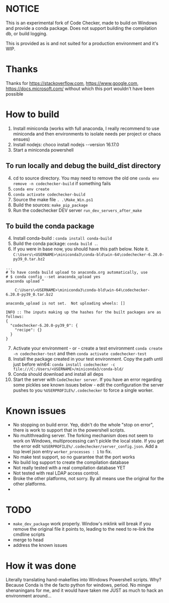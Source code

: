# NOTICE

This is an experimental fork of Code Checker, made to build on Windows and provide a conda package. Does not support building the compilation db, or build logging. 

This is provided as is and not suited for a production environment and it's WIP.

# Thanks

Thanks for https://stackoverflow.com, https://www.google.com, https://docs.microsoft.com/ without which this port wouldn't have been possible



# How to build

1. Install miniconda (works with full anaconda, I really recommend to use miniconda and then environments to isolate needs per project or chaos ensues)
2. Install nodejs: choco install nodejs --version 16.17.0
3. Start a miniconda powershell

## To run locally and debug the build_dist directory
4. cd to source directory. You may need to remove the old one `conda env remove -n codechecker-build` if something fails
5. `conda env create`
6. `conda activate codechecker-build`
7. Source the make file `. .\Make_Win.ps1`
8. Build the sources: `make_pip_package` 
9. Run the codechecker DEV server `run_dev_servers_after_make`

## To build the conda package
4. Install conda-build : `conda install conda-build`
5. Build the conda package: `conda build .`. 
6. If you were in base now, you should have this path below. Note it.
`C:\Users\<USERNAME>\miniconda3\conda-bld\win-64\codechecker-6.20.0-py39_0.tar.bz2`
```
...
# To have conda build upload to anaconda.org automatically, use
# $ conda config --set anaconda_upload yes
anaconda upload ^

    C:\Users\<USERNAME>\miniconda3\conda-bld\win-64\codechecker-6.20.0-py39_0.tar.bz2

anaconda_upload is not set.  Not uploading wheels: []

INFO :: The inputs making up the hashes for the built packages are as follows:
{
  "codechecker-6.20.0-py39_0": {
    "recipe": {}
  }
}
```
7. Activate your environment - or - create a test environment `conda create -n codechecker-test` and then `conda activate codechecker-test`
8. Install the package created in your test environment. Copy the path until just before win64: `conda install codechecker -c file:///C:/Users/<USERNAME>/miniconda3/conda-bld/`
9. Conda should download and install all deps
10. Start the server with `CodeChecker server`. If you have an error regarding some pickles see known issues below - edit the configuration the server pushes to you `%USERPROFILE%/.codechecker` to force a single worker.


# Known issues

- No stopping on build error. Yep, didn't do the whole "stop on error", there is work to support that in the powershell scripts. 
- No multithreading server. The forking mechanism does not seem to work on Windows, multiprocessing can't pickle the local state. If you get the error edit `%USERPROFILE%/.codechecker/server_config.json`. Add a top level json entry `worker_processes : 1` to fix.
- No make test support, so no guarantee that the port works
- No build log support to create the compilation database
- Not really tested with a real compilation database YET
- Not tested with real LDAP access control.
- Broke the other platforms, not sorry. By all means use the original for the other platforms.
- 
# TODO
- `make_dev_package` work properly. Window's mklink will break if you remove the original file it points to, leading to the need to re-link the cmdline scripts
- merge to head
- address the known issues

# How it was done
Literally translating hand-makefiles into Windows Powershell scripts. Why? Because Conda is the de facto python for windows, period. No mingw shenaningans for me, and it would have taken me JUST as much to hack an environment around...